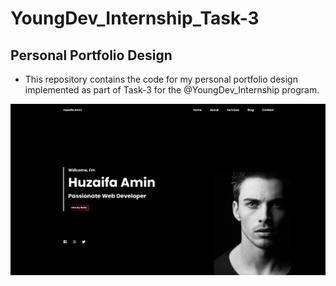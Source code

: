 # YoungDev_Internship_Task-3

## Personal Portfolio Design

- This repository contains the code for my personal portfolio design implemented as part of Task-3 for the @YoungDev_Internship program.


![Preview Image](/preview.PNG)
